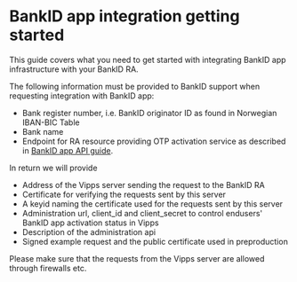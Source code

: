 # BankID app integration getting started
This guide covers what you need to get started with integrating BankID app infrastructure with your BankID RA.

The following information must be provided to BankID support when requesting integration with BankID app:
* Bank register number, i.e. BankID originator ID as found in Norwegian IBAN-BIC Table
* Bank name
* Endpoint for RA resource providing OTP activation service as described in [BankID app API guide](../blob/master/bankid-app-api.md).

In return we will provide 
* Address of the Vipps server sending the request to the BankID RA 
* Certificate for verifying the requests sent by this server
* A keyid naming the certificate used for the requests sent by this server
* Administration url, client_id and client_secret to control endusers' BankID app activation status in Vipps 
* Description of the administration api
* Signed example request and the public certificate used in preproduction  

Please make sure that the requests from the Vipps server are allowed through firewalls etc. 

